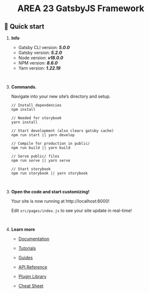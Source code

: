 <h1 align="center">
  AREA 23 GatsbyJS Framework
</h1>

## 🚀 Quick start

1.  **Info**

    - Gatsby CLI version: ***5.0.0***
    - Gatsby version: ***5.2.0***
    - Node version: ***v18.0.0***
    - NPM version: ***8.6.0***
    - Yarn version: ***1.22.19***

<br>

3.  **Commands.**

    Navigate into your new site’s directory and setup.

    ```shell
    // Install dependencies 
    npm install
    
    // Needed for storybook
    yarn install

    // Start development (also clears gatsby cache)
    npm run start || yarn develop

    // Compile for production in public/
    npm run build || yarn build

    // Serve public/ files
    npm run serve || yarn serve

    // Start storybook
    npm run storybook || yarn storybook
    ```


<br>

3.  **Open the code and start customizing!**

    Your site is now running at http://localhost:8000!

    Edit `src/pages/index.js` to see your site update in real-time!

<br>

4.  **Learn more**

    - [Documentation](https://www.gatsbyjs.com/docs/?utm_source=starter&utm_medium=readme&utm_campaign=minimal-starter)

    - [Tutorials](https://www.gatsbyjs.com/tutorial/?utm_source=starter&utm_medium=readme&utm_campaign=minimal-starter)

    - [Guides](https://www.gatsbyjs.com/tutorial/?utm_source=starter&utm_medium=readme&utm_campaign=minimal-starter)

    - [API Reference](https://www.gatsbyjs.com/docs/api-reference/?utm_source=starter&utm_medium=readme&utm_campaign=minimal-starter)

    - [Plugin Library](https://www.gatsbyjs.com/plugins?utm_source=starter&utm_medium=readme&utm_campaign=minimal-starter)

    - [Cheat Sheet](https://www.gatsbyjs.com/docs/cheat-sheet/?utm_source=starter&utm_medium=readme&utm_campaign=minimal-starter)
